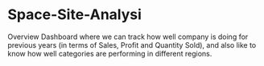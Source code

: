 # Space-Site-Analysi
Overview  Dashboard where we can track how well company is doing for previous years (in terms of Sales, Profit and Quantity Sold), and also like to know how well categories are performing in different regions.

